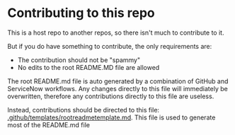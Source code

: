 # Contributing to this repo

This is a host repo to another repos, so there isn't much to contribute to it.

But if you do have something to contribute, the only requirements are:

- The contribution should not be "spammy"
- No edits to the root README.MD file are allowed

The root README.md file is auto generated by a combination of GitHub and ServiceNow workflows. Any changes directly to this file will immediately be overwritten, therefore any contributions directly to this file are useless.

Instead, contributions should be directed to this file: [.github/templates/rootreadmetemplate.md](/README.md). This file is used to generate most of the README.md file